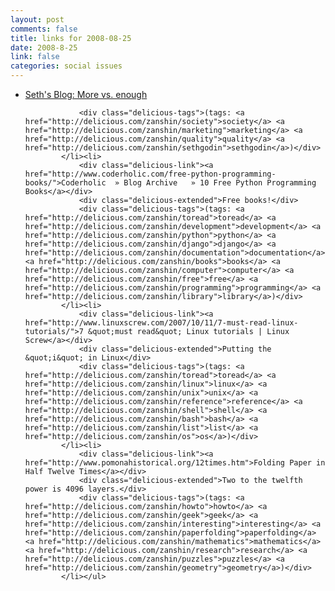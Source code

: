 ```yaml
--- 
layout: post
comments: false
title: links for 2008-08-25
date: 2008-8-25
link: false
categories: social issues
---
```

<ul class="delicious"><li>
                <div class="delicious-link"><a href="http://sethgodin.typepad.com/seths_blog/2008/08/more-vs-enough.html">Seth&#039;s Blog: More vs. enough</a></div>
                
                <div class="delicious-tags">(tags: <a href="http://delicious.com/zanshin/society">society</a> <a href="http://delicious.com/zanshin/marketing">marketing</a> <a href="http://delicious.com/zanshin/quality">quality</a> <a href="http://delicious.com/zanshin/sethgodin">sethgodin</a>)</div>
            </li><li>
                <div class="delicious-link"><a href="http://www.coderholic.com/free-python-programming-books/">Coderholic  » Blog Archive   » 10 Free Python Programming Books</a></div>
                <div class="delicious-extended">Free books!</div>
                <div class="delicious-tags">(tags: <a href="http://delicious.com/zanshin/toread">toread</a> <a href="http://delicious.com/zanshin/development">development</a> <a href="http://delicious.com/zanshin/python">python</a> <a href="http://delicious.com/zanshin/django">django</a> <a href="http://delicious.com/zanshin/documentation">documentation</a> <a href="http://delicious.com/zanshin/books">books</a> <a href="http://delicious.com/zanshin/computer">computer</a> <a href="http://delicious.com/zanshin/free">free</a> <a href="http://delicious.com/zanshin/programming">programming</a> <a href="http://delicious.com/zanshin/library">library</a>)</div>
            </li><li>
                <div class="delicious-link"><a href="http://www.linuxscrew.com/2007/10/11/7-must-read-linux-tutorials/">7 &quot;must read&quot; Linux tutorials | Linux Screw</a></div>
                <div class="delicious-extended">Putting the &quot;i&quot; in Linux</div>
                <div class="delicious-tags">(tags: <a href="http://delicious.com/zanshin/toread">toread</a> <a href="http://delicious.com/zanshin/linux">linux</a> <a href="http://delicious.com/zanshin/unix">unix</a> <a href="http://delicious.com/zanshin/reference">reference</a> <a href="http://delicious.com/zanshin/shell">shell</a> <a href="http://delicious.com/zanshin/bash">bash</a> <a href="http://delicious.com/zanshin/list">list</a> <a href="http://delicious.com/zanshin/os">os</a>)</div>
            </li><li>
                <div class="delicious-link"><a href="http://www.pomonahistorical.org/12times.htm">Folding Paper in Half Twelve Times</a></div>
                <div class="delicious-extended">Two to the twelfth power is 4096 layers.</div>
                <div class="delicious-tags">(tags: <a href="http://delicious.com/zanshin/howto">howto</a> <a href="http://delicious.com/zanshin/geek">geek</a> <a href="http://delicious.com/zanshin/interesting">interesting</a> <a href="http://delicious.com/zanshin/paperfolding">paperfolding</a> <a href="http://delicious.com/zanshin/mathematics">mathematics</a> <a href="http://delicious.com/zanshin/research">research</a> <a href="http://delicious.com/zanshin/puzzles">puzzles</a> <a href="http://delicious.com/zanshin/geometry">geometry</a>)</div>
            </li></ul>

